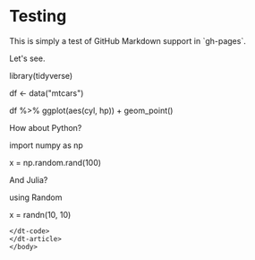 <!DOCTYPE html>
<header>
  <title>Testing</title>
  <meta charset="utf-8">
  <script src="https://distill.pub/template.v1.js"></script>
</header>
<body>
<dt-article>
<h1>Testing</h1>

<p>This is simply a test of GitHub Markdown support in `gh-pages`.</p>

<p>Let's see.</p>

<dt-code block language="r">
library(tidyverse)

df <- data("mtcars")

df %>%
  ggplot(aes(cyl, hp)) +
  geom_point()
</dt-code>

How about Python?

<dt-code block language="python">
import numpy as np

x = np.random.rand(100)
</dt-code>

And Julia?

<dt-code block language="julia">
using Random

x = randn(10, 10)
```
</dt-code>
</dt-article>
</body>